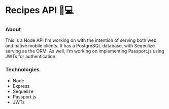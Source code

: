 # Recipes API 🍕💻

### About

This is a Node API I'm working on with the intention of serving both web and native mobile clients. It has a PostgreSQL database, with Seqeulize serving as the ORM. As well, I'm working on implementing Passport.js using JWTs for authentication.

### Technologies

- Node
- Express
- Sequelize
- Passport.js
- JWTs

